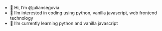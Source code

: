 - 👋 Hi, I’m @juliansegovia
- 👀 I’m interested in coding using python, vanilla javascript, web frontend technology
- 🌱 I’m currently learning python and vanilla javascript

<!---
juliansegovia/juliansegovia is a ✨ special ✨ repository because its `README.md` (this file) appears on your GitHub profile.
You can click the Preview link to take a look at your changes.
--->

